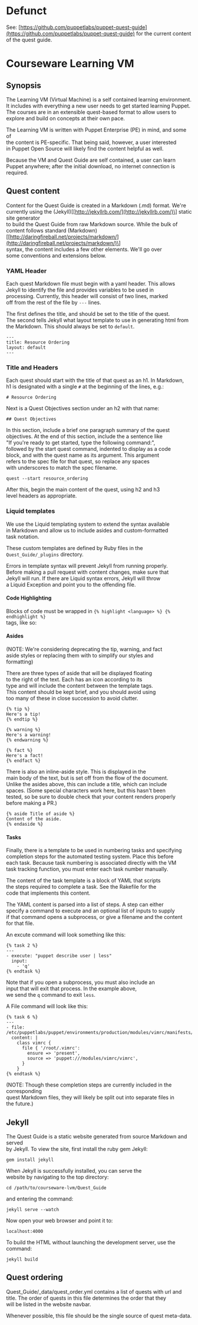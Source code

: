 # Defunct

See: [https://github.com/puppetlabs/puppet-quest-guide](https://github.com/puppetlabs/puppet-quest-guide) for the current content of the quest guide.

# Courseware Learning VM

## Synopsis

The Learning VM \(Virtual Machine\) is a self contained learning environment.  
It includes with everything a new user needs to get started learning Puppet.  
The courses are in an extensible quest-based format to allow users to  
explore and build on concepts at their own pace.

The Learning VM is written with Puppet Enterprise \(PE\) in mind, and some of  
the content is PE-specific. That being said, however, a user interested  
in Puppet Open Source will likely find the content helpful as well.

Because the VM and Quest Guide are self contained, a user can learn  
Puppet anywhere; after the initial download, no internet connection is  
required.

## Quest content

Content for the Quest Guide is created in a Markdown \(.md\) format. We're  
currently using the \(Jekyll\)\[[http://jekyllrb.com/](http://jekyllrb.com/)\] static site generator  
to build the Quest Guide from raw Markdown source. While the bulk of  
content follows standard \(Markdown\)\[[http://daringfireball.net/projects/markdown/](http://daringfireball.net/projects/markdown/)\]  
syntax, the content includes a few other elements. We'll go over  
some conventions and extensions below.

### YAML Header

Each quest Markdown file must begin with a yaml header. This allows  
Jekyll to identify the file and provides variables to be used in  
processing. Currently, this header will consist of two lines, marked  
off from the rest of the file by `---` lines.

The first defines the title, and should be set to the title of the quest.  
The second tells Jekyll what layout template to use in generating html from  
the Markdown. This should always be set to `default`.

```
---
title: Resource Ordering
layout: default
---
```

### Title and Headers

Each quest should start with the title of that quest as an h1. In Markdown,  
h1 is designated with a single `#` at the beginning of the lines, e.g.:

```
# Resource Ordering
```

Next is a Quest Objectives section under an h2 with that name:

```
## Quest Objectives
```

In this section, include a brief one paragraph summary of the quest  
objectives. At the end of this section, include the a sentence like  
"If you're ready to get started, type the following command:",  
followed by the start quest command, indented to display as a code  
block, and with the quest name as its argument. This argument  
refers to the spec file for that quest, so replace any spaces  
with underscores to match the spec filename.

```
quest --start resource_ordering
```

After this, begin the main content of the quest, using h2 and h3  
level headers as appropriate.

### Liquid templates

We use the Liquid templating system to extend the syntax available  
in Markdown and allow us to include asides and custom-formatted  
task notation.

These custom templates are defined by Ruby files in the  
`Quest_Guide/_plugins` directory.

Errors in template syntax will prevent Jekyll from running properly.  
Before making a pull request with content changes, make sure that  
Jekyll will run. If there are Liquid syntax errors, Jekyll will throw  
a Liquid Exception and point you to the offending file.

#### Code Highlighting

Blocks of code must be wrapped in `{% highlight <language> %} {% endhighlight %}`  
tags, like so:

#### Asides

\(NOTE: We're considering deprecating the tip, warning, and fact  
aside styles or replacing them with to simplify our styles and  
formatting\)

There are three types of aside that will be displayed floating  
to the right of the text. Each has an icon according to its  
type and will include the content between the template tags.  
This content should be kept brief, and you should avoid using  
too many of these in close succession to avoid clutter.

```
{% tip %}
Here's a tip!
{% endtip %}

{% warning %}
Here's a warning!
{% endwarning %}

{% fact %}
Here's a fact!
{% endfact %}
```

There is also an inline-aside style. This is displayed in the  
main body of the text, but is set off from the flow of the document.  
Unlike the asides above, this can include a title, which can include  
spaces. \(Some special characters work here, but this hasn't been  
tested, so be sure to double check that your content renders properly  
before making a PR.\)

```
{% aside Title of aside %}
Content of the aside.
{% endaside %}
```

#### Tasks

Finally, there is a template to be used in numbering tasks and specifying  
completion steps for the automated testing system. Place this before  
each task. Because task numbering is associated directly with the VM  
task tracking function, you must enter each task number manually.

The content of the task template is a block of YAML that scripts  
the steps required to complete a task. See the Rakefile for the  
code that implements this content.

The YAML content is parsed into a list of steps. A step can either  
specify a command to execute and an optional list of inputs to supply  
if that command opens a subprocess, or give a filename and the content  
for that file.

An excute command will look something like this:

```
{% task 2 %}
---
- execute: "puppet describe user | less"
  input:
    - 'q'
{% endtask %}
```

Note that if you open a subprocess, you must also include an  
input that will exit that process. In the example above,  
we send the `q` command to exit `less`.

A File command will look like this:

```
{% task 6 %}
---
- file: /etc/puppetlabs/puppet/environments/production/modules/vimrc/manifests/init.pp
  content: |
    class vimrc {
      file { '/root/.vimrc':
        ensure => 'present',
        source => 'puppet:///modules/vimrc/vimrc',
      }
    }
{% endtask %}
```

\(NOTE: Though these completion steps are currently included in the corresponding  
quest Markdown files, they will likely be split out into separate files in  
the future.\)

## Jekyll

The Quest Guide is a static website generated from source Markdown and served  
by Jekyll.  To view the site, first install the ruby gem Jekyll:

```
gem install jekyll
```

When Jekyll is successfully installed, you can serve the  
website by navigating to the top directory:

```
cd /path/to/courseware-lvm/Quest_Guide
```

and entering the command:

```
jekyll serve --watch
```

Now open your web browser and point it to:

```
localhost:4000
```

To build the HTML without launching the development server, use the command:

```
jekyll build
```

## Quest ordering

Quest\_Guide/\_data/quest\_order.yml contains a list of quests with url and  
title. The order of quests in this file determines the order that they  
will be listed in the website navbar.

Whenever possible, this file should be the single source of quest meta-data.

